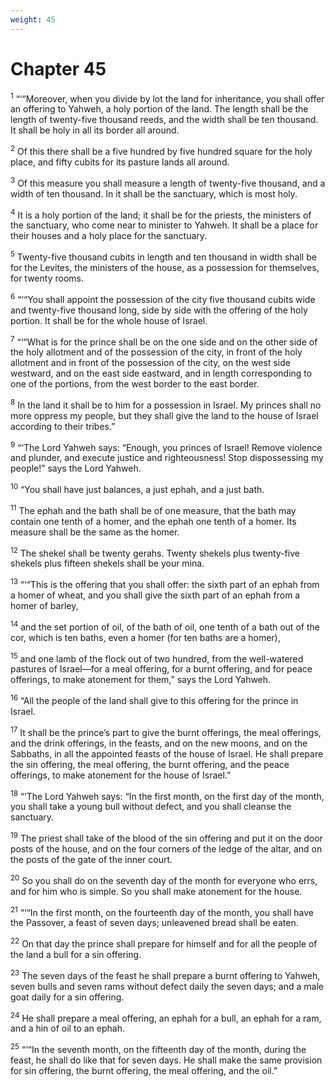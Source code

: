 ```yaml
---
weight: 45
---
```


# Chapter 45

<sup>1</sup> “‘“Moreover, when you divide by lot the land for inheritance, you shall offer an offering to Yahweh, a holy portion of the land. The length shall be the length of twenty-five thousand reeds, and the width shall be ten thousand. It shall be holy in all its border all around. 

<sup>2</sup> Of this there shall be a five hundred by five hundred square for the holy place, and fifty cubits for its pasture lands all around. 

<sup>3</sup> Of this measure you shall measure a length of twenty-five thousand, and a width of ten thousand. In it shall be the sanctuary, which is most holy. 

<sup>4</sup> It is a holy portion of the land; it shall be for the priests, the ministers of the sanctuary, who come near to minister to Yahweh. It shall be a place for their houses and a holy place for the sanctuary. 

<sup>5</sup> Twenty-five thousand cubits in length and ten thousand in width shall be for the Levites, the ministers of the house, as a possession for themselves, for twenty rooms. 

<sup>6</sup> “‘“You shall appoint the possession of the city five thousand cubits wide and twenty-five thousand long, side by side with the offering of the holy portion. It shall be for the whole house of Israel. 

<sup>7</sup> “‘“What is for the prince shall be on the one side and on the other side of the holy allotment and of the possession of the city, in front of the holy allotment and in front of the possession of the city, on the west side westward, and on the east side eastward, and in length corresponding to one of the portions, from the west border to the east border. 

<sup>8</sup> In the land it shall be to him for a possession in Israel. My princes shall no more oppress my people, but they shall give the land to the house of Israel according to their tribes.” 

<sup>9</sup> “‘The Lord Yahweh says: “Enough, you princes of Israel! Remove violence and plunder, and execute justice and righteousness! Stop dispossessing my people!” says the Lord Yahweh. 

<sup>10</sup> “You shall have just balances, a just ephah, and a just bath. 

<sup>11</sup> The ephah and the bath shall be of one measure, that the bath may contain one tenth of a homer, and the ephah one tenth of a homer. Its measure shall be the same as the homer. 

<sup>12</sup> The shekel shall be twenty gerahs. Twenty shekels plus twenty-five shekels plus fifteen shekels shall be your mina. 

<sup>13</sup> “‘“This is the offering that you shall offer: the sixth part of an ephah from a homer of wheat, and you shall give the sixth part of an ephah from a homer of barley, 

<sup>14</sup> and the set portion of oil, of the bath of oil, one tenth of a bath out of the cor, which is ten baths, even a homer (for ten baths are a homer), 

<sup>15</sup> and one lamb of the flock out of two hundred, from the well-watered pastures of Israel—for a meal offering, for a burnt offering, and for peace offerings, to make atonement for them,” says the Lord Yahweh. 

<sup>16</sup> “All the people of the land shall give to this offering for the prince in Israel. 

<sup>17</sup> It shall be the prince’s part to give the burnt offerings, the meal offerings, and the drink offerings, in the feasts, and on the new moons, and on the Sabbaths, in all the appointed feasts of the house of Israel. He shall prepare the sin offering, the meal offering, the burnt offering, and the peace offerings, to make atonement for the house of Israel.” 

<sup>18</sup> “‘The Lord Yahweh says: “In the first month, on the first day of the month, you shall take a young bull without defect, and you shall cleanse the sanctuary. 

<sup>19</sup> The priest shall take of the blood of the sin offering and put it on the door posts of the house, and on the four corners of the ledge of the altar, and on the posts of the gate of the inner court. 

<sup>20</sup> So you shall do on the seventh day of the month for everyone who errs, and for him who is simple. So you shall make atonement for the house. 

<sup>21</sup> “‘“In the first month, on the fourteenth day of the month, you shall have the Passover, a feast of seven days; unleavened bread shall be eaten. 

<sup>22</sup> On that day the prince shall prepare for himself and for all the people of the land a bull for a sin offering. 

<sup>23</sup> The seven days of the feast he shall prepare a burnt offering to Yahweh, seven bulls and seven rams without defect daily the seven days; and a male goat daily for a sin offering. 

<sup>24</sup> He shall prepare a meal offering, an ephah for a bull, an ephah for a ram, and a hin of oil to an ephah. 

<sup>25</sup> “‘“In the seventh month, on the fifteenth day of the month, during the feast, he shall do like that for seven days. He shall make the same provision for sin offering, the burnt offering, the meal offering, and the oil.” 



